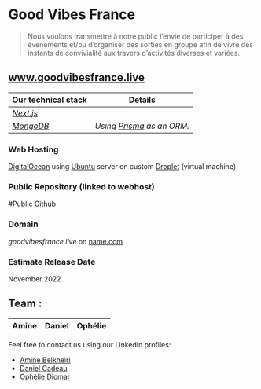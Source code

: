 # Good Vibes France

> Nous voulons transmettre à notre public l’envie de participer à des évenements et/ou d’organiser des sorties en groupe afin de vivre des instants de convivialité aux travers d’activités diverses et variées.

## www.goodvibesfrance.live 

| Our technical stack | Details |
|-|-|
| *[Next.js](https://nextjs.org/)* | |
| *[MongoDB](https://www.mongodb.com/)* | *Using [Prisma](https://www.prisma.io/) as an ORM.* |

### Web Hosting    
[DigitalOcean](https://www.digitalocean.com/) using [Ubuntu](https://ubuntu.com/) server on custom [Droplet](https://www.digitalocean.com/products/droplets) (virtual machine)   

### Public Repository (linked to webhost)
[#Public Github](https://github.com/DanielCadeau/goodvibesfrance)

### Domain
*goodvibesfrance.live* on [name.com](https://www.name.com/)

### Estimate Release Date
November 2022

## Team :

| Amine | Daniel | Ophélie |
|-------|--------|---------|

Feel free to contact us using our LinkedIn profiles:
- [Amine Belkheiri](https://www.linkedin.com/in/amine-belkheiri/)
- [Daniel Cadeau](https://www.linkedin.com/in/daniel-cadeau-dev/)
- [Ophélie Diomar](https://www.linkedin.com/in/ophelie-diomar-680162209/)

